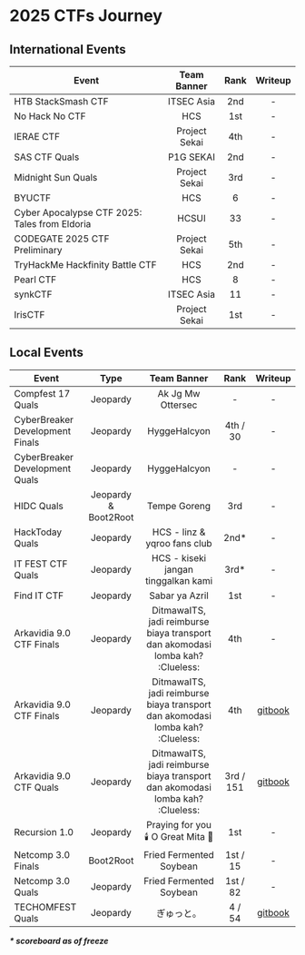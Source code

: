 # 2025 CTFs Journey

## International Events
| Event | Team Banner | Rank | Writeup |
| --- | :---: |  :---: | :---: |
| HTB StackSmash CTF | ITSEC Asia | 2nd | - |
| No Hack No CTF | HCS | 1st | - |
| IERAE CTF | Project Sekai | 4th | - |
| SAS CTF Quals | P1G SEKAI | 2nd | - |
| Midnight Sun Quals | Project Sekai | 3rd | - |
| BYUCTF | HCS | 6 | - |
| Cyber Apocalypse CTF 2025: Tales from Eldoria | HCSUI | 33 | - |
| CODEGATE 2025 CTF Preliminary | Project Sekai | 5th | - | 
| TryHackMe Hackfinity Battle CTF | HCS | 2nd | - | 
| Pearl CTF | HCS | 8 | - | 
| synkCTF | ITSEC Asia | 11 | - | 
| IrisCTF | Project Sekai | 1st | - | 
    
## Local Events
| Event | Type | Team Banner | Rank | Writeup |
| --- | :---: |  :---: |  :---: | :---: |
| Compfest 17 Quals | Jeopardy | Ak Jg Mw Ottersec | - | - |
| CyberBreaker Development Finals | Jeopardy | HyggeHalcyon | 4th / 30 | - |
| CyberBreaker Development Quals | Jeopardy | HyggeHalcyon | - | - |
| HIDC Quals | Jeopardy & Boot2Root | Tempe Goreng | 3rd | - | 
| HackToday Quals | Jeopardy | HCS - linz & yqroo fans club | 2nd* | - | 
| IT FEST CTF Quals | Jeopardy | HCS - kiseki jangan tinggalkan kami | 3rd* | - |
| Find IT CTF | Jeopardy | Sabar ya Azril | 1st | - |
| Arkavidia 9.0 CTF Finals | Jeopardy | DitmawaITS, jadi reimburse biaya transport dan akomodasi lomba kah? :Clueless: | 4th | - |
| Arkavidia 9.0 CTF Finals | Jeopardy | DitmawaITS, jadi reimburse biaya transport dan akomodasi lomba kah? :Clueless: | 4th | [gitbook](https://hyggehalcyon.gitbook.io/page/ctfs/2025/arkavidia-quals) |
| Arkavidia 9.0 CTF Quals | Jeopardy | DitmawaITS, jadi reimburse biaya transport dan akomodasi lomba kah? :Clueless: | 3rd / 151 | [gitbook](https://hyggehalcyon.gitbook.io/page/ctfs/2025/arkavidia-quals) |
| Recursion 1.0 | Jeopardy | Praying for you 🕯️ O Great Mita 💝 | 1st | - |
| Netcomp 3.0 Finals | Boot2Root | Fried Fermented Soybean | 1st / 15 | - |
| Netcomp 3.0 Quals | Jeopardy | Fried Fermented Soybean | 1st / 82 | - |
| TECHOMFEST Quals | Jeopardy | ぎゅっと。 | 4 / 54 | [gitbook](https://hyggehalcyon.gitbook.io/page/ctfs/2025/techomfest-quals) |

_***\* scoreboard as of freeze***_
